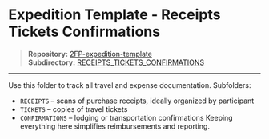 # Expedition Template - Receipts Tickets Confirmations

> **Repository:** [2FP-expedition-template](https://github.com/two-frontiers-project/2FP-expedition-template)  
> **Subdirectory:** [RECEIPTS_TICKETS_CONFIRMATIONS](https://github.com/two-frontiers-project/2FP-expedition-template/tree/main/RECEIPTS_TICKETS_CONFIRMATIONS)

---

Use this folder to track all travel and expense documentation.
Subfolders:
- `RECEIPTS` – scans of purchase receipts, ideally organized by participant
- `TICKETS` – copies of travel tickets
- `CONFIRMATIONS` – lodging or transportation confirmations
Keeping everything here simplifies reimbursements and reporting.
